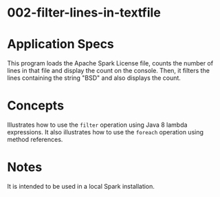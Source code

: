 002-filter-lines-in-textfile
============================

# Application Specs
This program loads the Apache Spark License file, counts the number of lines in that file and display the count on the console. Then, it filters the lines containing the string "BSD" and also displays the count.


# Concepts
Illustrates how to use the `filter` operation using Java 8 lambda expressions. It also illustrates how to use the `foreach` operation using method references.

# Notes
It is intended to be used in a local Spark installation.
